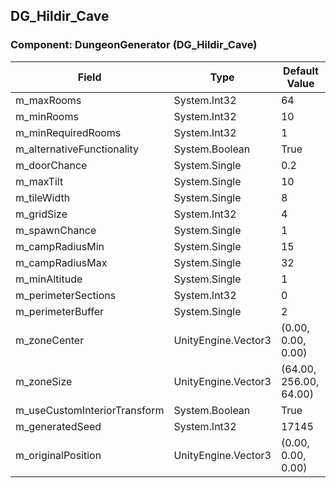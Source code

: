 ## DG_Hildir_Cave

### Component: DungeonGenerator (DG_Hildir_Cave)

|Field|Type|Default Value|
|---|---|---|
|m_maxRooms|System.Int32|64|
|m_minRooms|System.Int32|10|
|m_minRequiredRooms|System.Int32|1|
|m_alternativeFunctionality|System.Boolean|True|
|m_doorChance|System.Single|0.2|
|m_maxTilt|System.Single|10|
|m_tileWidth|System.Single|8|
|m_gridSize|System.Int32|4|
|m_spawnChance|System.Single|1|
|m_campRadiusMin|System.Single|15|
|m_campRadiusMax|System.Single|32|
|m_minAltitude|System.Single|1|
|m_perimeterSections|System.Int32|0|
|m_perimeterBuffer|System.Single|2|
|m_zoneCenter|UnityEngine.Vector3|(0.00, 0.00, 0.00)|
|m_zoneSize|UnityEngine.Vector3|(64.00, 256.00, 64.00)|
|m_useCustomInteriorTransform|System.Boolean|True|
|m_generatedSeed|System.Int32|17145|
|m_originalPosition|UnityEngine.Vector3|(0.00, 0.00, 0.00)|

